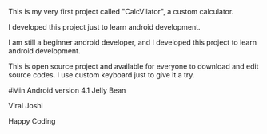 This is my very first project called "CalcVilator", a custom calculator.

I developed this project just to learn android development.

I am still a beginner android developer, and I developed this project to
learn android development.

This is open source project and available for everyone to download and edit
source codes. I use custom keyboard just to give it a try.

#Min Android version 4.1 Jelly Bean


Viral Joshi

Happy Coding
